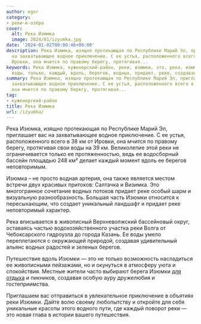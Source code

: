 ```yaml
---
author: egor
category:
- реки-и-озёра
cover:
  alt: Река Изюмка
  image: 2024/01/izyumka.jpg
date: '2024-01-02T09:00:46+00:00'
description: Река Изюмка, изящно протекающая по Республике Марий Эл, приглашает вас
  на захватывающее водное приключение. С ее устья, расположенного всего в 38 км от
  Ировки, она мчится по правому берегу, протягивая...
keywords: Река Изюмка, куженерский-район, реки, изюмки, это, река, изюмка, приключение,
  воды, только, каждый, вдоль, берегов, водных, придает, реке, создавая
summary: Река Изюмка, изящно протекающая по Республике Марий Эл, приглашает вас на
  захватывающее водное приключение. С ее устья, расположенного всего в 38 км от Ировки,
  она мчится по правому берегу, протягивая...
tag:
- куженерский-район
title: Река Изюмка
url: /izyumka/
---
```


Река Изюмка, изящно протекающая по Республике Марий Эл, приглашает вас на захватывающее водное приключение. С ее устья, расположенного всего в 38 км от Ировки, она мчится по правому берегу, протягивая свои воды на 39 км. Великолепие этой реки не ограничивается только ее протяженностью, ведь ее водосборный бассейн площадью 248 км² делает каждый момент вдоль ее берегов неповторимым.

Изюмка – не просто водная артерия, она также является местом встречи двух красивых притоков: Салтачка и Визимка. Это многогранное сочетание водных потоков придает реке особый шарм и визуальную разнообразность. Большая часть Изюмки относится к пересыхающим, что создает уникальный ландшафт и придает реке неповторимый характер.

Река вписывается в живописный Верхневолжский бассейновый округ, оставаясь частью водохозяйственного участка реки Волга от Чебоксарского гидроузла до города Казань. Ее воды умело переплетаются с окружающей природой, создавая удивительный альянс водных радостей и зеленых берегов.

Путешествие вдоль Изюмки — это не только возможность насладиться ее живописными пейзажами, но и окунуться в атмосферу уюта и спокойствия. Местные жители часто выбирают берега Изюмки [для отдыха](/dom_na_taire/) и пикников, создавая особую ауру дружелюбия и гостеприимства.

Приглашаем вас отправиться в увлекательное приключение в объятиях реки Изюмки. Дайте волю своему любопытству и откройте для себя уникальные красоты этого водного пути, где каждый поворот реки — это новая глава в истории вашего путешествия.